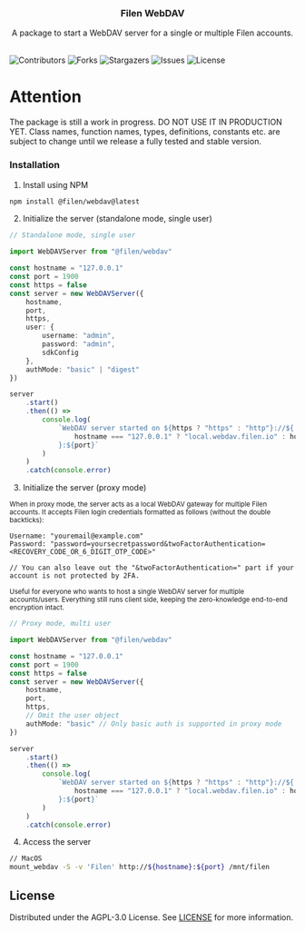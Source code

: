 <br/>
<p align="center">
  <h3 align="center">Filen WebDAV</h3>

  <p align="center">
    A package to start a WebDAV server for a single or multiple Filen accounts.
    <br/>
    <br/>
  </p>
</p>

![Contributors](https://img.shields.io/github/contributors/FilenCloudDienste/filen-webdav?color=dark-green) ![Forks](https://img.shields.io/github/forks/FilenCloudDienste/filen-webdav?style=social) ![Stargazers](https://img.shields.io/github/stars/FilenCloudDienste/filen-webdav?style=social) ![Issues](https://img.shields.io/github/issues/FilenCloudDienste/filen-webdav) ![License](https://img.shields.io/github/license/FilenCloudDienste/filen-webdav)

# Attention

The package is still a work in progress. DO NOT USE IT IN PRODUCTION YET. Class names, function names, types, definitions, constants etc. are subject to change until we release a fully tested and stable version.

### Installation

1. Install using NPM

```sh
npm install @filen/webdav@latest
```

2. Initialize the server (standalone mode, single user)

```typescript
// Standalone mode, single user

import WebDAVServer from "@filen/webdav"

const hostname = "127.0.0.1"
const port = 1900
const https = false
const server = new WebDAVServer({
	hostname,
	port,
	https,
	user: {
		username: "admin",
		password: "admin",
		sdkConfig
	},
	authMode: "basic" | "digest"
})

server
	.start()
	.then(() =>
		console.log(
			`WebDAV server started on ${https ? "https" : "http"}://${
				hostname === "127.0.0.1" ? "local.webdav.filen.io" : hostname
			}:${port}`
		)
	)
	.catch(console.error)
```

3. Initialize the server (proxy mode)

<small>When in proxy mode, the server acts as a local WebDAV gateway for multiple Filen accounts. It accepts Filen login credentials formatted as follows (without the double backticks):</small>

```
Username: "youremail@example.com"
Password: "password=yoursecretpassword&twoFactorAuthentication=<RECOVERY_CODE_OR_6_DIGIT_OTP_CODE>"

// You can also leave out the "&twoFactorAuthentication=" part if your account is not protected by 2FA.
```

<small>Useful for everyone who wants to host a single WebDAV server for multiple accounts/users. Everything still runs client side, keeping the zero-knowledge end-to-end encryption intact.</small>

```typescript
// Proxy mode, multi user

import WebDAVServer from "@filen/webdav"

const hostname = "127.0.0.1"
const port = 1900
const https = false
const server = new WebDAVServer({
	hostname,
	port,
	https,
	// Omit the user object
	authMode: "basic" // Only basic auth is supported in proxy mode
})

server
	.start()
	.then(() =>
		console.log(
			`WebDAV server started on ${https ? "https" : "http"}://${
				hostname === "127.0.0.1" ? "local.webdav.filen.io" : hostname
			}:${port}`
		)
	)
	.catch(console.error)
```

4. Access the server

```sh
// MacOS
mount_webdav -S -v 'Filen' http://${hostname}:${port} /mnt/filen
```

## License

Distributed under the AGPL-3.0 License. See [LICENSE](https://github.com/FilenCloudDienste/filen-webdav/blob/main/LICENSE.md) for more information.
